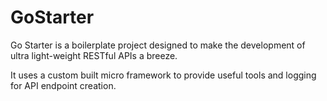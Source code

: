 # GoStarter

Go Starter is a boilerplate project designed to make the development of ultra light-weight RESTful APIs a breeze.

It uses a custom built micro framework to provide useful tools and logging for API endpoint creation.
